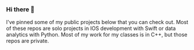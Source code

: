 ### Hi there 👋

I've pinned some of my public projects below that you can check out. Most of these repos are solo projects in IOS development with Swift or data analytics with Python. Most of my work for my classes is in C++, but those repos are private.

<!--
**PatrickMcElroy/PatrickMcElroy** is a ✨ _special_ ✨ repository because its `README.md` (this file) appears on your GitHub profile.

Here are some ideas to get you started:

- 🔭 I’m currently working on ...
- 🌱 I’m currently learning ...
- 👯 I’m looking to collaborate on ...
- 🤔 I’m looking for help with ...
- 💬 Ask me about ...
- 📫 How to reach me: ...
- 😄 Pronouns: ...
- ⚡ Fun fact: ...
-->
